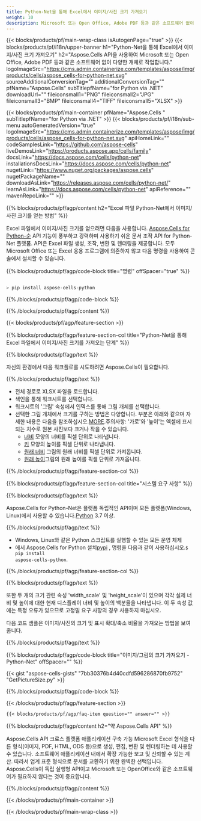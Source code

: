 ```yaml
---
title: Python-Net을 통해 Excel에서 이미지/사진 크기 가져오기
weight: 10
description: Microsoft 또는 Open Office, Adobe PDF 등과 같은 소프트웨어 없이 Aspose.Cells' Python-Net API을 사용하여 Excel에서 이미지/사진 크기를 가져옵니다.
---
```

{{< blocks/products/pf/main-wrap-class isAutogenPage="true" >}}
{{< blocks/products/pf/i18n/upper-banner h1="Python-Net을 통해 Excel에서 이미지/사진 크기 가져오기" h2="Aspose.Cells API을 사용하여 Microsoft 또는 Open Office, Adobe PDF 등과 같은 소프트웨어 없이 다양한 개체로 작업합니다." logoImageSrc="https://cms.admin.containerize.com/templates/aspose/img/products/cells/aspose_cells-for-python-net.svg" sourceAdditionalConversionTag="" additionalConversionTag="" pfName="Aspose.Cells" subTitlepfName="for Python via .NET" downloadUrl="" fileiconsmall1="PNG" fileiconsmall2="JPG" fileiconsmall3="BMP" fileiconsmall4="TIFF" fileiconsmall5="XLSX" >}}

{{< blocks/products/pf/main-container pfName="Aspose.Cells " subTitlepfName="for Python via .NET" >}}
{{< blocks/products/pf/i18n/sub-menu autoGeneratedVersion="true" logoImageSrc="https://cms.admin.containerize.com/templates/aspose/img/products/cells/aspose_cells-for-python-net.svg" apiHomeLink="" codeSamplesLink="https://github.com/aspose-cells" liveDemosLink="https://products.aspose.app/cells/family" docsLink="https://docs.aspose.com/cells/python-net" installationsDocsLink="https://docs.aspose.com/cells/python-net" nugetLink="https://www.nuget.org/packages/aspose.cells" nugetPackageName="" downloadAsLink="https://releases.aspose.com/cells/python-net/" learnAsLink="https://docs.aspose.com/cells/python-net" apiReference="" mavenRepoLink="" >}}

{{% blocks/products/pf/agp/content h2="Excel 파일 Python-Net에서 이미지/사진 크기를 얻는 방법" %}}

 Excel 파일에서 이미지/사진 크기를 얻으려면 다음을 사용합니다.
 [Aspose.Cells for Python-순](https://pypi.org/project/aspose-cells-python/) 
 API 기능이 풍부하고 강력하며 사용하기 쉬운 문서 조작 API for Python-Net 플랫폼. API은 Excel 파일 생성, 조작, 변환 및 렌더링을 제공합니다. 모두 Microsoft Office 또는 Excel 응용 프로그램에 의존하지 않고 다음 명령을 사용하여 콘솔에서 설치할 수 있습니다.

{{% blocks/products/pf/agp/code-block title="명령" offSpacer="true" %}}

```cs

> pip install aspose-cells-python

```

{{% /blocks/products/pf/agp/code-block %}}

{{% /blocks/products/pf/agp/content %}}

{{< blocks/products/pf/agp/feature-section >}}

{{% blocks/products/pf/agp/feature-section-col title="Python-Net을 통해 Excel 파일에서 이미지/사진 크기를 가져오는 단계" %}}

{{% blocks/products/pf/agp/text %}}

자신의 환경에서 다음 워크플로를 시도하려면 Aspose.Cells이 필요합니다.

{{% /blocks/products/pf/agp/text %}}

+ 전체 경로로 XLSX 파일을 로드합니다.
+ 색인을 통해 워크시트를 선택합니다.
+ 워크시트의 '그림' 속성에서 인덱스를 통해 그림 개체를 선택합니다.
 + 선택한 그림 개체에서 크기를 구하는 방법은 다양합니다. 부분은 아래와 같으며 자세한 내용은 다음을 참조하십시오.[MORE](https://reference.aspose.com/cells/python-net/aspose.cells.drawing/picture/).주의사항: '가로'와 '높이'는 엑셀에 표시되는 치수로 원본 사진보다 크거나 작을 수 있습니다.
    + [너비](https://reference.aspose.com/cells/python-net/aspose.cells.drawing/picture/width/) 모양의 너비를 픽셀 단위로 나타냅니다.
    + [키](https://reference.aspose.com/cells/python-net/aspose.cells.drawing/picture/height/) 모양의 높이를 픽셀 단위로 나타냅니다.
    + [원래 너비](https://reference.aspose.com/cells/python-net/aspose.cells.drawing/picture/original_width/) 그림의 원래 너비를 픽셀 단위로 가져옵니다.
    + [원래 높이](https://reference.aspose.com/cells/python-net/aspose.cells.drawing/picture/original_height/)그림의 원래 높이를 픽셀 단위로 가져옵니다.
    

{{% /blocks/products/pf/agp/feature-section-col %}}

{{% blocks/products/pf/agp/feature-section-col title="시스템 요구 사항" %}}

{{% blocks/products/pf/agp/text %}}

 Aspose.Cells for Python-Net은 플랫폼 독립적인 API이며 모든 플랫폼(Windows, Linux)에서 사용할 수 있습니다.[Python](https://www.python.org/downloads/) 3.7 이상.
 
{{% /blocks/products/pf/agp/text %}}

-  Windows, Linux와 같은 Python 스크립트를 실행할 수 있는 모든 운영 체제
-  에서 Aspose.Cells for Python 설치<a href="https://pypi.org/project/aspose-cells-python/">pypi</a> , 명령을 다음과 같이 사용하십시오.<code>$ pip install aspose-cells-python</code>.

{{% /blocks/products/pf/agp/feature-section-col %}}

{{% blocks/products/pf/agp/text %}}
 
또한 두 개의 크기 관련 속성 'width_scale' 및 'height_scale'이 있으며 각각 실제 너비 및 높이에 대한 현재 디스플레이 너비 및 높이의 백분율을 나타냅니다.
 이 두 속성 값에는 특정 오류가 있으므로 고정밀 요구 사항의 경우 사용하지 마십시오.
 
 다음 코드 샘플은 이미지/사진의 크기 및 표시 확대/축소 비율을 가져오는 방법을 보여줍니다.

{{% /blocks/products/pf/agp/text %}}

{{% blocks/products/pf/agp/code-block title="이미지/그림의 크기 가져오기 - Python-Net" offSpacer="" %}}

{{< gist "aspose-cells-gists" "7bb30376b4d40cdfd596286870fb9752" "GetPictureSize.py" >}}

{{% /blocks/products/pf/agp/code-block %}}

{{< /blocks/products/pf/agp/feature-section >}}

    {{< blocks/products/pf/agp/faq-item question="" answer="" >}}
 

<!-- aboutfile Starts -->

{{% blocks/products/pf/agp/content h2="약 Aspose.Cells API" %}}

Aspose.Cells API 크로스 플랫폼 애플리케이션 구축 가능 Microsoft Excel 형식을 다른 형식(이미지, PDF, HTML, ODS 등)으로 생성, 편집, 변환 및 렌더링하는 데 사용할 수 있습니다. 소프트웨어 애플리케이션 내에서 확장 가능한 보고 및 신뢰할 수 있는 계산. 따라서 업계 표준 형식으로 문서를 교환하기 위한 완벽한 선택입니다. Aspose.Cells이 독립 실행형 API이고 Microsoft 또는 OpenOffice와 같은 소프트웨어가 필요하지 않다는 것이 중요합니다.

{{% /blocks/products/pf/agp/content %}}



<!-- aboutfile Ends -->
<!--
{{< blocks/products/pf/agp/other-supported-section title="Other Supported Splitting Formats" subTitle="Using C#, One can also split large file into chunks of many other file formats including." >}}

{{< blocks/products/pf/agp/other-supported-section-item href="https://products.aspose.com/cells/net/splitter/ods/" name="ODS" description="OpenDocument Spreadsheet File" >}}
{{< blocks/products/pf/agp/other-supported-section-item href="https://products.aspose.com/cells/net/splitter/xls/" name="XLS" description="Excel Binary Format" >}}
{{< blocks/products/pf/agp/other-supported-section-item href="https://products.aspose.com/cells/net/splitter/xlsb/" name="XLSB" description="Binary Excel Workbook File" >}}
{{< blocks/products/pf/agp/other-supported-section-item href="https://products.aspose.com/cells/net/splitter/xlsm/" name="XLSM" description="Spreadsheet File" >}}

{{< /blocks/products/pf/agp/other-supported-section >}}

-->

{{< /blocks/products/pf/main-container >}}
    
{{< /blocks/products/pf/main-wrap-class >}}
